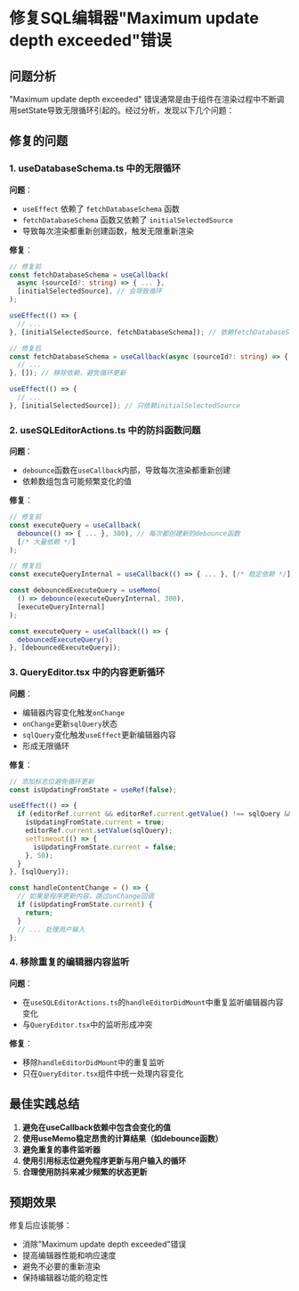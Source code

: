 # 修复SQL编辑器"Maximum update depth exceeded"错误

## 问题分析

"Maximum update depth exceeded" 错误通常是由于组件在渲染过程中不断调用setState导致无限循环引起的。经过分析，发现以下几个问题：

## 修复的问题

### 1. useDatabaseSchema.ts 中的无限循环

**问题**：
- `useEffect` 依赖了 `fetchDatabaseSchema` 函数
- `fetchDatabaseSchema` 函数又依赖了 `initialSelectedSource`
- 导致每次渲染都重新创建函数，触发无限重新渲染

**修复**：
```typescript
// 修复前
const fetchDatabaseSchema = useCallback(
  async (sourceId?: string) => { ... },
  [initialSelectedSource], // 会导致循环
);

useEffect(() => {
  // ...
}, [initialSelectedSource, fetchDatabaseSchema]); // 依赖fetchDatabaseSchema导致循环

// 修复后
const fetchDatabaseSchema = useCallback(async (sourceId?: string) => {
  // ...
}, []); // 移除依赖，避免循环更新

useEffect(() => {
  // ...
}, [initialSelectedSource]); // 只依赖initialSelectedSource
```

### 2. useSQLEditorActions.ts 中的防抖函数问题

**问题**：
- `debounce`函数在`useCallback`内部，导致每次渲染都重新创建
- 依赖数组包含可能频繁变化的值

**修复**：
```typescript
// 修复前
const executeQuery = useCallback(
  debounce(() => { ... }, 300), // 每次都创建新的debounce函数
  [/* 大量依赖 */]
);

// 修复后
const executeQueryInternal = useCallback(() => { ... }, [/* 稳定依赖 */]);

const debouncedExecuteQuery = useMemo(
  () => debounce(executeQueryInternal, 300),
  [executeQueryInternal]
);

const executeQuery = useCallback(() => {
  debouncedExecuteQuery();
}, [debouncedExecuteQuery]);
```

### 3. QueryEditor.tsx 中的内容更新循环

**问题**：
- 编辑器内容变化触发`onChange`
- `onChange`更新`sqlQuery`状态
- `sqlQuery`变化触发`useEffect`更新编辑器内容
- 形成无限循环

**修复**：
```typescript
// 添加标志位避免循环更新
const isUpdatingFromState = useRef(false);

useEffect(() => {
  if (editorRef.current && editorRef.current.getValue() !== sqlQuery && !isUpdatingFromState.current) {
    isUpdatingFromState.current = true;
    editorRef.current.setValue(sqlQuery);
    setTimeout(() => {
      isUpdatingFromState.current = false;
    }, 50);
  }
}, [sqlQuery]);

const handleContentChange = () => {
  // 如果是程序更新内容，跳过onChange回调
  if (isUpdatingFromState.current) {
    return;
  }
  // ... 处理用户输入
};
```

### 4. 移除重复的编辑器内容监听

**问题**：
- 在`useSQLEditorActions.ts`的`handleEditorDidMount`中重复监听编辑器内容变化
- 与`QueryEditor.tsx`中的监听形成冲突

**修复**：
- 移除`handleEditorDidMount`中的重复监听
- 只在`QueryEditor.tsx`组件中统一处理内容变化

## 最佳实践总结

1. **避免在useCallback依赖中包含会变化的值**
2. **使用useMemo稳定昂贵的计算结果（如debounce函数）**
3. **避免重复的事件监听器**
4. **使用引用标志位避免程序更新与用户输入的循环**
5. **合理使用防抖来减少频繁的状态更新**

## 预期效果

修复后应该能够：
- 消除"Maximum update depth exceeded"错误
- 提高编辑器性能和响应速度
- 避免不必要的重新渲染
- 保持编辑器功能的稳定性
